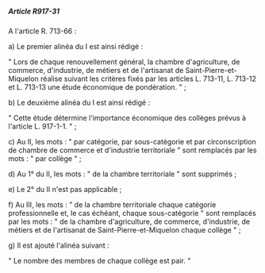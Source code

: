 ##### Article R917-31

A l'article R. 713-66 :

a) Le premier alinéa du I est ainsi rédigé :

" Lors de chaque renouvellement général, la chambre d'agriculture, de commerce, d'industrie, de métiers et de l'artisanat de Saint-Pierre-et-Miquelon réalise suivant les critères fixés par les articles L. 713-11, L. 713-12 et L. 713-13 une étude économique de pondération. " ;

b) Le deuxième alinéa du I est ainsi rédigé :

" Cette étude détermine l'importance économique des collèges prévus à l'article L. 917-1-1. " ;

c) Au II, les mots : " par catégorie, par sous-catégorie et par circonscription de chambre de commerce et d'industrie territoriale " sont remplacés par les mots : " par collège " ;

d) Au 1° du II, les mots : " de la chambre territoriale " sont supprimés ;

e) Le 2° du II n'est pas applicable ;

f) Au III, les mots : " de la chambre territoriale chaque catégorie professionnelle et, le cas échéant, chaque sous-catégorie " sont remplacés par les mots : " de la chambre d'agriculture, de commerce, d'industrie, de métiers et de l'artisanat de Saint-Pierre-et-Miquelon chaque collège " ;

g) Il est ajouté l'alinéa suivant :

" Le nombre des membres de chaque collège est pair. "


